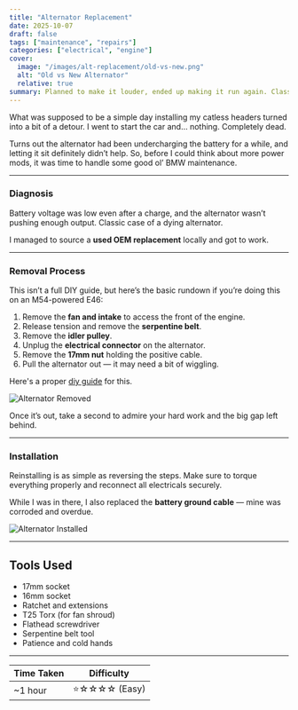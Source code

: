 ```yaml
---
title: "Alternator Replacement"
date: 2025-10-07
draft: false
tags: ["maintenance", "repairs"]
categories: ["electrical", "engine"]
cover:
  image: "/images/alt-replacement/old-vs-new.png"
  alt: "Old vs New Alternator" 
  relative: true
summary: Planned to make it louder, ended up making it run again. Classic BMW — alternator out, fresh one in, back to changing headers soon.
---
```


What was supposed to be a simple day installing my catless headers turned into a bit of a detour. I went to start the car and… nothing. Completely dead.  

Turns out the alternator had been undercharging the battery for a while, and letting it sit definitely didn’t help. So, before I could think about more power mods, it was time to handle some good ol’ BMW maintenance.

---

### Diagnosis
Battery voltage was low even after a charge, and the alternator wasn’t pushing enough output. Classic case of a dying alternator.  

I managed to source a **used OEM replacement** locally and got to work.

---

### Removal Process
This isn’t a full DIY guide, but here’s the basic rundown if you’re doing this on an M54-powered E46:

1. Remove the **fan and intake** to access the front of the engine.  
2. Release tension and remove the **serpentine belt**.  
3. Remove the **idler pulley**.  
4. Unplug the **electrical connector** on the alternator.  
5. Remove the **17mm nut** holding the positive cable.  
6. Pull the alternator out — it may need a bit of wiggling.

Here's a proper [diy guide](https://www.pelicanparts.com/BMW/techarticles/BMW-3-Series-E46/56-ELEC-Alternator_Replacement/56-ELEC-Alternator_Replacement.htm) for this.

![Alternator Removed](/images/alt-replacement/alt-out.png)

Once it’s out, take a second to admire your hard work and the big gap left behind.

---

### Installation
Reinstalling is as simple as reversing the steps. Make sure to torque everything properly and reconnect all electricals securely.  

While I was in there, I also replaced the **battery ground cable** — mine was corroded and overdue.

![Alternator Installed](/images/alt-replacement/alt-in.png)

---

## Tools Used
- 17mm socket  
- 16mm socket
- Ratchet and extensions  
- T25 Torx (for fan shroud)  
- Flathead screwdriver  
- Serpentine belt tool 
- Patience and cold hands  

---
| Time Taken | Difficulty |
|-------------|-------------|
| ~1 hour | ⭐☆☆☆☆ (Easy) |

